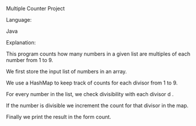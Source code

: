 Multiple Counter Project

Language:

Java

Explanation:

This program counts how many numbers in a given list are multiples of each number from 1 to 9.


We first store the input list of numbers in an array.

We use a HashMap to keep track of counts for each divisor from 1 to 9.

For every number in the list, we check divisibility with each divisor d .

If the number is divisible we increment the count for that divisor in the map.

Finally we print the result in the form count.
